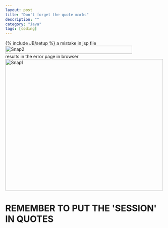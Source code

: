 ```yaml
---
layout: post
title: "Don't forget the quote marks"
description: ""
category: "Java"
tags: [coding]
---
```

{% include JB/setup %}
a mistake in jsp file<br>
<a href="http://www.flickr.com/photos/93245223@N04/11183115155/" title="Flickr 上 __invain 的 Snap2"><img src="http://farm4.staticflickr.com/3675/11183115155_bc54006fbe.jpg" width="402" height="25" alt="Snap2"></a><br>
results in the error page in browser<br>
<a href="http://www.flickr.com/photos/93245223@N04/11183285403/" title="Flickr 上 __invain 的 Snap1"><img src="http://farm8.staticflickr.com/7352/11183285403_72da3f1608.jpg" width="500" height="415" alt="Snap1"></a><br>
<h1>REMEMBER TO PUT THE 'SESSION' IN QUOTES</h1><br>
